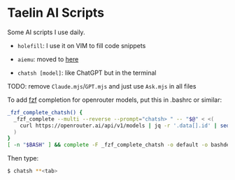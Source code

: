 Taelin AI Scripts
=================

Some AI scripts I use daily.

- `holefill`: I use it on VIM to fill code snippets

- `aiemu`: moved to [here](https://github.com/victorTaelin/aiemu)

- `chatsh [model]`: like ChatGPT but in the terminal

TODO: remove `Claude.mjs`/`GPT.mjs` and just use `Ask.mjs` in all files


To add [fzf](https://github.com/junegunn/fzf) completion for openrouter models, put this in .bashrc or similar:
```bash
_fzf_complete_chatsh() {
  _fzf_complete --multi --reverse --prompt="chatsh> " -- "$@" < <(
    curl https://openrouter.ai/api/v1/models | jq -r '.data[].id' | sed 's/^/openrouter:/'
  )
}
[ -n "$BASH" ] && complete -F _fzf_complete_chatsh -o default -o bashdefault chatsh

```

Then type:
```bash
$ chatsh **<tab>
```
